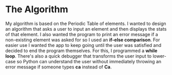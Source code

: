 # The Algorithm

My algorithm is based on the Periodic Table of elements. I wanted to design an algorithm that asks a user to input an element and then displays the stats of that element. I also wanted the program to print an error message if a non-existing element was asked for so I used an **if-else comparison**. For easier use I wanted the app to keep going until the user was satisfied and decided to end the program themselves. For this, I programmed a **while loop**. There's also a quick debugger that transforms the user input to lower-case so Python can understand the user without immediately throwing an error message if someone types **ca** instead of **Ca**.
